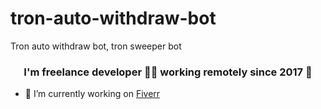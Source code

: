 # tron-auto-withdraw-bot
Tron auto withdraw bot, tron sweeper bot

### <div align="center">I'm freelance developer 👨‍💻 working remotely since 2017 🚀</div>  
  

- 🔭 I’m currently working on [Fiverr](https://www.fiverr.com/betrosmedia)  

